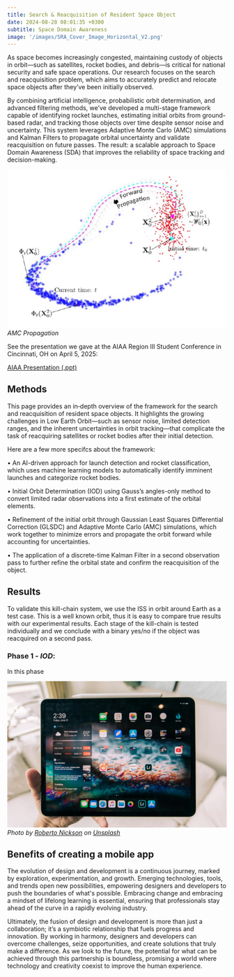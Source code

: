 ```yaml
---
title: Search & Reacquisition of Resident Space Object
date: 2024-08-28 08:01:35 +0300
subtitle: Space Domain Awareness
image: '/images/SRA_Cover_Image_Horizontal_V2.png'
---
```

As space becomes increasingly congested, maintaining custody of objects in orbit—such as satellites, rocket bodies, and debris—is critical for national security and safe space operations. Our research focuses on the search and reacquisition problem, which aims to accurately predict and relocate space objects after they’ve been initially observed.

By combining artificial intelligence, probabilistic orbit determination, and advanced filtering methods, we’ve developed a multi-stage framework capable of identifying rocket launches, estimating initial orbits from ground-based radar, and tracking those objects over time despite sensor noise and uncertainty. This system leverages Adaptive Monte Carlo (AMC) simulations and Kalman Filters to propagate orbital uncertainty and validate reacquisition on future passes. The result: a scalable approach to Space Domain Awareness (SDA) that improves the reliability of space tracking and decision-making.

<div class="gallery-box">
  <div class="gallery gallery-columns-2">
    <img src="/images/AMC_prop.jpg" loading="lazy" alt="Project">
  </div>
  <em>AMC Propagation</em>
</div>

See the presentation we gave at the AIAA Region III Student Conference in Cincinnati, OH on April 5, 2025:
<p>
  <a href="/files/AIAA Presentation V2.pptx" target="_blank">
    <i class="fa fa-file-pdf-o"></i> AIAA Presentation (.ppt)
  </a>
</p>

## Methods

This page provides an in‐depth overview of the framework for the search and reacquisition of resident space objects. It highlights the growing challenges in Low Earth Orbit—such as sensor noise, limited detection ranges, and the inherent uncertainties in orbit tracking—that complicate the task of reacquiring satellites or rocket bodies after their initial detection.

Here are a few more specifcs about the framework:

• An AI-driven approach for launch detection and rocket classification, which uses machine learning models to automatically identify imminent launches and categorize rocket bodies.

• Initial Orbit Determination (IOD) using Gauss’s angles-only method to convert limited radar observations into a first estimate of the orbital elements.

• Refinement of the initial orbit through Gaussian Least Squares Differential Correction (GLSDC) and Adaptive Monte Carlo (AMC) simulations, which work together to minimize errors and propagate the orbit forward while accounting for uncertainties.

• The application of a discrete-time Kalman Filter in a second observation pass to further refine the orbital state and confirm the reacquisition of the object.

## Results

To validate this kill-chain system, we use the ISS in orbit around Earth as a test case. This is a well known orbit, thus it is easy to compare true results with our experimental results. Each stage of the kill-chain is tested individually and we conclude with a binary yes/no if the object was reacquired on a second pass.

### Phase 1 - <em>IOD</em>:
In this phase


<div class="gallery-box">
  <div class="gallery">
    <img src="/images/project-example-5.jpg" loading="lazy" alt="Project">
  </div>
  <em>Photo by <a href="https://unsplash.com/@rpnickson">Roberto Nickson</a> on <a href="https://unsplash.com/">Unsplash</a></em>
</div>

## Benefits of creating a mobile app

The evolution of design and development is a continuous journey, marked by exploration, experimentation, and growth. Emerging technologies, tools, and trends open new possibilities, empowering designers and developers to push the boundaries of what's possible. Embracing change and embracing a mindset of lifelong learning is essential, ensuring that professionals stay ahead of the curve in a rapidly evolving industry.

Ultimately, the fusion of design and development is more than just a collaboration; it’s a symbiotic relationship that fuels progress and innovation. By working in harmony, designers and developers can overcome challenges, seize opportunities, and create solutions that truly make a difference. As we look to the future, the potential for what can be achieved through this partnership is boundless, promising a world where technology and creativity coexist to improve the human experience.
